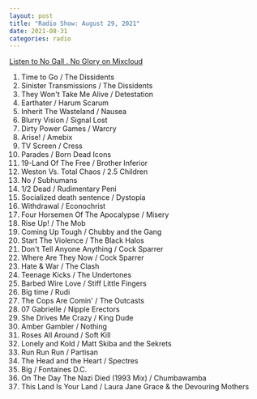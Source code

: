 ```yaml
---
layout: post
title: "Radio Show: August 29, 2021"
date: 2021-08-31
categories: radio
---
```


[Listen to No Gall . No Glory on Mixcloud](https://www.mixcloud.com/jimshreds/august-29-2021-no-gall-no-glory-wkdu-philadelphia-917fm/)

1. Time to Go / The Dissidents
2. Sinister Transmissions / The Dissidents
3. They Won't Take Me Alive / Detestation
4. Earthater / Harum Scarum
5. Inherit The Wasteland / Nausea
6. Blurry Vision / Signal Lost
7. Dirty Power Games / Warcry
8. Arise! / Amebix
9. TV Screen / Cress
10. Parades / Born Dead Icons
11. 19-Land Of The Free / Brother Inferior
12. Weston Vs. Total Chaos / 2.5 Children
13. No / Subhumans
14. 1/2 Dead / Rudimentary Peni
15. Socialized death sentence / Dystopia
16. Withdrawal / Econochrist
17. Four Horsemen Of The Apocalypse / Misery
18. Rise Up! / The Mob
19. Coming Up Tough / Chubby and the Gang
20. Start The Violence / The Black Halos
21. Don't Tell Anyone Anything / Cock Sparrer
22. Where Are They Now / Cock Sparrer
23. Hate & War / The Clash
24. Teenage Kicks / The Undertones
25. Barbed Wire Love / Stiff Little Fingers
26. Big time / Rudi
27. The Cops Are Comin' / The Outcasts
28. 07 Gabrielle / Nipple Erectors
29. She Drives Me Crazy / King Dude
30. Amber Gambler / Nothing
31. Roses All Around / Soft Kill
32. Lonely and Kold / Matt Skiba and the Sekrets
33. Run Run Run / Partisan
34. The Head and the Heart / Spectres
35. Big / Fontaines D.C.
36. On The Day The Nazi Died (1993 Mix) / Chumbawamba
37. This Land Is Your Land / Laura Jane Grace & the Devouring Mothers
